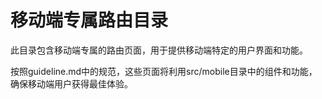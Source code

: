 # 移动端专属路由目录

此目录包含移动端专属的路由页面，用于提供移动端特定的用户界面和功能。

按照guideline.md中的规范，这些页面将利用src/mobile目录中的组件和功能，确保移动端用户获得最佳体验。